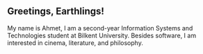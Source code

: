 ## Greetings, Earthlings!

My name is Ahmet, I am a second-year Information Systems and Technologies student at Bilkent University.
Besides software, I am interested in cinema, literature, and philosophy.
